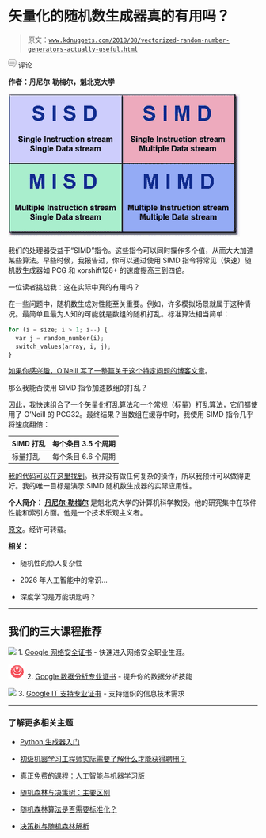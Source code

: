 # 矢量化的随机数生成器真的有用吗？

> 原文：[`www.kdnuggets.com/2018/08/vectorized-random-number-generators-actually-useful.html`](https://www.kdnuggets.com/2018/08/vectorized-random-number-generators-actually-useful.html)

![c](img/3d9c022da2d331bb56691a9617b91b90.png) 评论

**作者：丹尼尔·勒梅尔，魁北克大学**

![Header image](img/25072eec309b6295ee5e3aecc0523253.png)

我们的处理器受益于“SIMD”指令。这些指令可以同时操作多个值，从而大大加速某些算法。早些时候，我报告过，你可以通过使用 SIMD 指令将常见（快速）随机数生成器如 PCG 和 xorshift128+ 的速度提高三到四倍。

一位读者挑战我：这在实际中真的有用吗？

在一些问题中，随机数生成对性能至关重要。例如，许多模拟场景就属于这种情况。最简单且最为人知的可能就是数组的随机打乱。标准算法相当简单：

```py
for (i = size; i > 1; i--) {
  var j = random_number(i);
  switch_values(array, i, j);
}

```

[如果你感兴趣，O’Neill 写了一整篇关于这个特定问题的博客文章](http://www.pcg-random.org/posts/bounded-rands.html)。

那么我能否使用 SIMD 指令加速数组的打乱？

因此，我快速组合了一个矢量化打乱算法和一个常规（标量）打乱算法，它们都使用了 O’Neill 的 PCG32。最终结果？当数组在缓存中时，我使用 SIMD 指令几乎将速度翻倍：

| SIMD 打乱 | 每个条目 3.5 个周期 |
| --- | --- |
| 标量打乱 | 每个条目 6.6 个周期 |

[我的代码可以在这里找到](https://github.com/lemire/Code-used-on-Daniel-Lemire-s-blog/tree/master/2018/07/23)。我并没有做任何复杂的操作，所以我预计可以做得更好。我的唯一目标是演示 SIMD 随机数生成器的实际应用性。

**个人简介： [丹尼尔·勒梅尔](http://lemire.me/blog/)** 是魁北克大学的计算机科学教授。他的研究集中在软件性能和索引方面。他是一个技术乐观主义者。

[原文](https://lemire.me/blog/2018/07/23/are-vectorized-random-number-generators-actually-useful/)。经许可转载。

**相关：**

+   随机性的惊人复杂性

+   2026 年人工智能中的常识…

+   深度学习是万能钥匙吗？

* * *

## 我们的三大课程推荐

![](img/0244c01ba9267c002ef39d4907e0b8fb.png) 1\. [Google 网络安全证书](https://www.kdnuggets.com/google-cybersecurity) - 快速进入网络安全职业生涯。

![](img/e225c49c3c91745821c8c0368bf04711.png) 2\. [Google 数据分析专业证书](https://www.kdnuggets.com/google-data-analytics) - 提升你的数据分析技能

![](img/0244c01ba9267c002ef39d4907e0b8fb.png) 3\. [Google IT 支持专业证书](https://www.kdnuggets.com/google-itsupport) - 支持组织的信息技术需求

* * *

### 了解更多相关主题

+   [Python 生成器入门](https://www.kdnuggets.com/2023/02/getting-started-python-generators.html)

+   [初级机器学习工程师实际需要了解什么才能获得聘用？](https://www.kdnuggets.com/what-junior-ml-engineers-actually-need-to-know-to-get-hired)

+   [真正免费的课程：人工智能与机器学习版](https://www.kdnuggets.com/free-courses-that-are-actually-free-ai-ml-edition)

+   [随机森林与决策树：主要区别](https://www.kdnuggets.com/2022/02/random-forest-decision-tree-key-differences.html)

+   [随机森林算法是否需要标准化？](https://www.kdnuggets.com/2022/07/random-forest-algorithm-need-normalization.html)

+   [决策树与随机森林解析](https://www.kdnuggets.com/2022/08/decision-trees-random-forests-explained.html)
